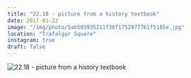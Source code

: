 ```yaml
---
title: "22.18 - picture from a history textbook"
date: 2017-01-22
image: "/img/photo/5ab593935211f36f1752977761f5185e.jpg"
location: "Trafalgar Square"
instagram: true
draft: false
---
```


![22.18 - picture from a history textbook](/img/photo/5ab593935211f36f1752977761f5185e.jpg)
